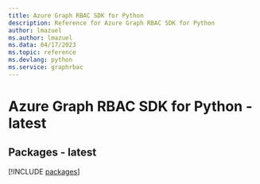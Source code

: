 ```yaml
---
title: Azure Graph RBAC SDK for Python
description: Reference for Azure Graph RBAC SDK for Python
author: lmazuel
ms.author: lmazuel
ms.data: 04/17/2023
ms.topic: reference
ms.devlang: python
ms.service: graphrbac
---
```

# Azure Graph RBAC SDK for Python - latest
## Packages - latest
[!INCLUDE [packages](graph-rbac-index.md)]